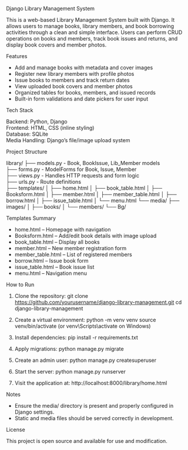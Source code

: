 Django Library Management System

This is a web-based Library Management System built with Django. It allows users to manage books, library members, and book borrowing activities through a clean and simple interface. Users can perform CRUD operations on books and members, track book issues and returns, and display book covers and member photos.

Features

- Add and manage books with metadata and cover images
- Register new library members with profile photos
- Issue books to members and track return dates
- View uploaded book covers and member photos
- Organized tables for books, members, and issued records
- Built-in form validations and date pickers for user input

Tech Stack

Backend: Python, Django  
Frontend: HTML, CSS (inline styling)  
Database: SQLite  
Media Handling: Django’s file/image upload system

Project Structure

library/
├── models.py         - Book, BookIssue, Lib_Member models  
├── forms.py          - ModelForms for Book, Issue, Member  
├── views.py          - Handles HTTP requests and form logic  
├── urls.py           - Route definitions  
├── templates/
│   ├── home.html
│   ├── book_table.html
│   ├── Booksform.html
│   ├── member.html
│   ├── member_table.html
│   ├── borrow.html
│   ├── issue_table.html
│   └── menu.html
└── media/
    ├── images/
    │   ├── books/
    │   └── members/
    └── Bg/

Templates Summary

- home.html – Homepage with navigation
- Booksform.html – Add/edit book details with image upload
- book_table.html – Display all books
- member.html – New member registration form
- member_table.html – List of registered members
- borrow.html – Issue book form
- issue_table.html – Book issue list
- menu.html – Navigation menu

How to Run

1. Clone the repository:
   git clone https://github.com/yourusername/django-library-management.git
   cd django-library-management

2. Create a virtual environment:
   python -m venv venv
   source venv/bin/activate (or venv\Scripts\activate on Windows)

3. Install dependencies:
   pip install -r requirements.txt

4. Apply migrations:
   python manage.py migrate

5. Create an admin user:
   python manage.py createsuperuser

6. Start the server:
   python manage.py runserver

7. Visit the application at:
   http://localhost:8000/library/home.html

Notes

- Ensure the media/ directory is present and properly configured in Django settings.
- Static and media files should be served correctly in development.

License

This project is open source and available for use and modification.
